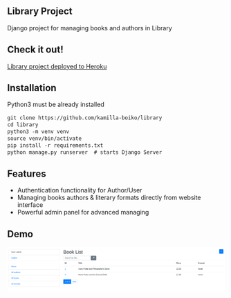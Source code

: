 ## Library Project

Django project for managing books and authors in Library

## Check it out!

[Library project deployed to Heroku](PASTE_LINK_HERE)

## Installation

Python3 must be already installed

```shell
git clone https://github.com/kamilla-boiko/library
cd library
python3 -m venv venv
source venv/bin/activate
pip install -r requirements.txt
python manage.py runserver  # starts Django Server
```

## Features

* Authentication functionality for Author/User
* Managing books authors & literary formats directly from website interface
* Powerful admin panel for advanced managing

## Demo

![Website Interface](demo.png)